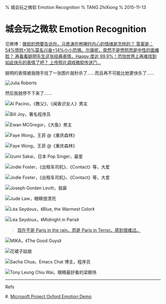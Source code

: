 % 城会玩之微软 Emotion Recognition
% TANG ZhiXiong
% 2015-11-13

城会玩之微软 Emotion Recognition
================================

见微博：[微软的想要告诉你，马景涛在咆哮时内心的情绪是怎样的？
答案是：54%愤怒+16%莫名兴奋+14%小小恐惧。尔康呢，竟然不是愤怒而是中性的面瘫脸？
再看看姚明先生这张经典表情，Happy 度达 99.9%！恐怕世界上再难找到如此快乐的表情了吧？
上传照片调戏微软传送门...](http://weibo.com/1286528122/D3FU7peRt?ref=home&rid=3_0_1_2666934344484769788&type=comment)


姚明的表情被我随手找了一张图片就秒杀了……而且再不可能比她更快乐了……

![Julia Roberts](http://gnat.qiniudn.com/pics/Julia_Roberts.png)

然后我就停不下来了……

![Al Pacino，《教父》、《闻香识女人》男主](http://gnat.qiniudn.com/pics/Al_Pacino.png)

![Bill Joy，著名程序员](http://gnat.qiniudn.com/pics/Bill_Joy.png)

![Ewan MCGregor，《大鱼》男主](http://gnat.qiniudn.com/pics/Ewan_McGregor.png)

![Faye Wong，王菲 @《重庆森林》](http://gnat.qiniudn.com/pics/Faye_Wang.png)

![Faye Wong，王菲 @《重庆森林》](http://gnat.qiniudn.com/pics/Faye_Wang2.png)

![Izumi Sakai，日本 Pop Singer，最爱](http://gnat.qiniudn.com/pics/Izumi_Sakai.png)

![Jodie Foster，《出租车司机》、《Contact》等，大爱](http://gnat.qiniudn.com/pics/Jodie_Foster.png)

![Jodie Foster，《出租车司机》、《Contact》等，大爱](http://gnat.qiniudn.com/pics/Jodie_Foster2.png)

![Joseph Gorden Levitt，我窘](http://gnat.qiniudn.com/pics/Joseph_Gorden_Levitt.png)

![Jude Law，眼睛很漂亮](http://gnat.qiniudn.com/pics/Jude_Law.png)

![Léa Seydoux，《Blue, the Warmest Color》](http://gnat.qiniudn.com/pics/Léa_Seydoux.png)

![Léa Seydoux，《Midnight in Paris》](http://gnat.qiniudn.com/pics/Léa_Seydoux3.png)

> [现在不是 Paris in the rain，而是 Paris in Terror。感到很难过。](notes.html#french-terror-attacks)

![MIKA，《The Good Guys》](http://gnat.qiniudn.com/pics/MIKA.png)

![花裙子姑娘](http://gnat.qiniudn.com/pics/Nobody.png)

![Sacha Chua，Emacs Chat 博主，程序员](http://gnat.qiniudn.com/pics/Sacha_Chua.png)

![Tony Leung Chiu Wai，眼睛最好看的梁朝伟](http://gnat.qiniudn.com/pics/Tony_Leung_Chiu_Wai.png)

---

Refs

#. [Microsoft Project Oxford Emotion Demo](https://www.projectoxford.ai/demo/emotion#detection)